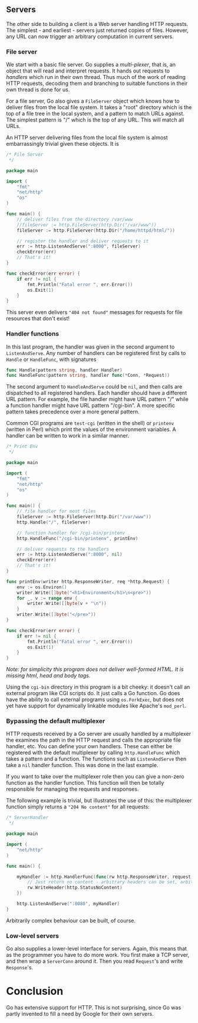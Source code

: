## Servers

The other side to building a client is a Web server handling HTTP requests. The simplest - and earliest - servers just returned copies of files. However, any URL can now trigger an arbitrary computation in current servers.

### File server

We start with a basic file server. Go supplies a *multi-plexer*, that is, an object that will read and interpret requests. It hands out requests to *handlers* which run in their own thread. Thus much of the work of reading HTTP requests, decoding them and branching to suitable functions in their own thread is done for us.

For a file server, Go also gives a `FileServer` object which knows how to deliver files from the local file system. It takes a "root" directory which is the top of a file tree in the local system, and a pattern to match URLs against. The simplest pattern is "/" which is the top of any URL. This will match all URLs.

An HTTP server delivering files from the local file system is almost embarrassingly trivial given these objects. It is

```go
/* File Server
 */

package main

import (
	"fmt"
	"net/http"
	"os"
)

func main() {
	// deliver files from the directory /var/www 
	//fileServer := http.FileServer(http.Dir("/var/www"))
	fileServer := http.FileServer(http.Dir("/home/httpd/html/"))

	// register the handler and deliver requests to it
	err := http.ListenAndServe(":8000", fileServer)
	checkError(err)
	// That's it!
}

func checkError(err error) {
	if err != nil {
		fmt.Println("Fatal error ", err.Error())
		os.Exit(1)
	}
}
```

This server even delivers `"404 not found"` messages for requests for file resources that don't exist!

### Handler functions

In this last program, the handler was given in the second argument to `ListenAndServe`. Any number of handlers can be registered first by calls to `Handle` or `HandleFunc`, with signatures

```go
func Handle(pattern string, handler Handler)
func HandleFunc(pattern string, handler func(*Conn, *Request))
```

The second argument to `HandleAndServe` could be `nil`, and then calls are dispatched to all registered handlers. Each handler should have a different URL pattern. For example, the file handler might have URL pattern "/" while a function handler might have URL pattern "/cgi-bin". A more specific pattern takes precedence over a more general pattern.

Common CGI programs are `test-cgi` (written in the shell) or `printenv` (written in Perl) which print the values of the environment variables. A handler can be written to work in a similar manner.

```go
/* Print Env
 */

package main

import (
	"fmt"
	"net/http"
	"os"
)

func main() {
	// file handler for most files
	fileServer := http.FileServer(http.Dir("/var/www"))
	http.Handle("/", fileServer)

	// function handler for /cgi-bin/printenv
	http.HandleFunc("/cgi-bin/printenv", printEnv)

	// deliver requests to the handlers
	err := http.ListenAndServe(":8000", nil)
	checkError(err)
	// That's it!
}

func printEnv(writer http.ResponseWriter, req *http.Request) {
	env := os.Environ()
	writer.Write([]byte("<h1>Environment</h1>\n<pre>"))
	for _, v := range env {
		writer.Write([]byte(v + "\n"))
	}
	writer.Write([]byte("</pre>"))
}

func checkError(err error) {
	if err != nil {
		fmt.Println("Fatal error ", err.Error())
		os.Exit(1)
	}
}
```

*Note: for simplicity this program does not deliver well-formed HTML. It is missing html, head and body tags.*

Using the `cgi-bin` directory in this program is a bit cheeky: it doesn't call an external program like CGI scripts do. It just calls a Go function. Go does have the ability to call external programs using `os.ForkExec`, but does not yet have support for dynamically linkable modules like Apache's `mod_perl`. 


### Bypassing the default multiplexer

HTTP requests received by a Go server are usually handled by a multiplexer the examines the path in the HTTP request and calls the appropriate file handler, etc. You can define your own handlers. These can either be registered with the default multiplexer by calling `http.HandleFunc` which takes a pattern and a function. The functions such as `ListenAndServe` then take a `nil` handler function. This was done in the last example.

If you want to take over the multiplexer role then you can give a non-zero function as the handler function. This function will then be totally responsible for managing the requests and responses.

The following example is trivial, but illustrates the use of this: the multiplexer function simply returns a `"204 No content"` for all requests:

```go
/* ServerHandler
 */

package main

import (
	"net/http"
)

func main() {

	myHandler := http.HandlerFunc(func(rw http.ResponseWriter, request *http.Request) {
		// Just return no content - arbitrary headers can be set, arbitrary body
		rw.WriteHeader(http.StatusNoContent)
	})

	http.ListenAndServe(":8080", myHandler)
}
```

Arbitrarily complex behaviour can be built, of course. 

### Low-level servers

Go also supplies a lower-level interface for servers. Again, this means that as the programmer you have to do more work. You first make a TCP server, and then wrap a `ServerConn` around it. Then you read `Request`'s and write `Response`'s.

# Conclusion

Go has extensive support for HTTP. This is not surprising, since Go was partly invented to fill a need by Google for their own servers.
